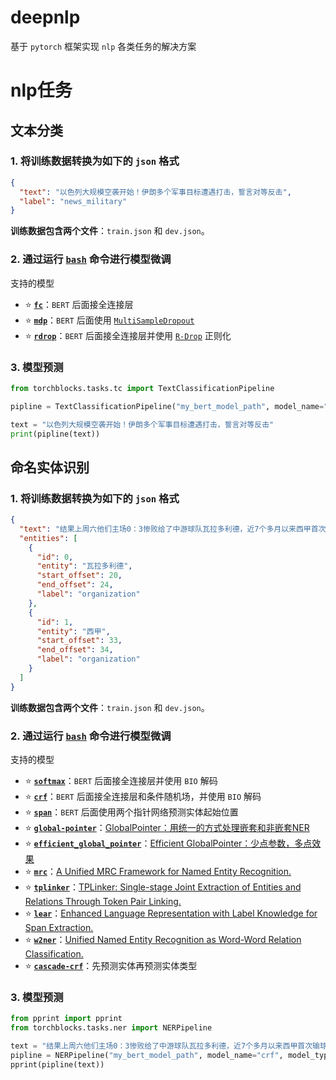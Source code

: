 # deepnlp

基于 `pytorch` 框架实现 `nlp` 各类任务的解决方案

# nlp任务

## 文本分类

### 1. 将训练数据转换为如下的 `json` 格式

```json
{
  "text": "以色列大规模空袭开始！伊朗多个军事目标遭遇打击，誓言对等反击",
  "label": "news_military"
}
```

**训练数据包含两个文件**：`train.json` 和 `dev.json`。

### 2. 通过运行 [`bash`](./examples/tc/run.sh) 命令进行模型微调

支持的模型

  - ⭐ [**`fc`**](./torchblocks/tasks/tc/sequence_classification.py)：`BERT` 后面接全连接层
  - ⭐ [**`mdp`**](./torchblocks/tasks/tc/sequence_classification_mdp.py)：`BERT` 后面使用 [`MultiSampleDropout`](https://arxiv.org/abs/1905.09788)
  - ⭐ [**`rdrop`**](./torchblocks/tasks/tc/sequence_classification_rdrop.py)：`BERT` 后面接全连接层并使用 [`R-Drop`](https://github.com/dropreg/R-Drop) 正则化

### 3. 模型预测

```python
from torchblocks.tasks.tc import TextClassificationPipeline

pipline = TextClassificationPipeline("my_bert_model_path", model_name="fc", model_type="bert")

text = "以色列大规模空袭开始！伊朗多个军事目标遭遇打击，誓言对等反击"
print(pipline(text))
```

## 命名实体识别

### 1. 将训练数据转换为如下的 `json` 格式

```json
{
  "text": "结果上周六他们主场0：3惨败给了中游球队瓦拉多利德，近7个多月以来西甲首次输球。", 
  "entities": [
    {
      "id": 0, 
      "entity": "瓦拉多利德", 
      "start_offset": 20, 
      "end_offset": 24, 
      "label": "organization"
    }, 
    {
      "id": 1, 
      "entity": "西甲", 
      "start_offset": 33, 
      "end_offset": 34, 
      "label": "organization"
    }
  ]
}
```

**训练数据包含两个文件**：`train.json` 和 `dev.json`。

### 2. 通过运行 [`bash`](./examples/ner/ner.sh) 命令进行模型微调

支持的模型

  - ⭐ [**`softmax`**](./torchblocks/tasks/ner/softmax.py)：`BERT` 后面接全连接层并使用 `BIO` 解码
  - ⭐ [**`crf`**](./torchblocks/tasks/ner/crf.py)：`BERT` 后面接全连接层和条件随机场，并使用 `BIO` 解码
  - ⭐ [**`span`**](./torchblocks/tasks/ner/span.py)：`BERT` 后面使用两个指针网络预测实体起始位置
  - ⭐ [**`global-pointer`**](./torchblocks/tasks/ner/global_pointer.py)：[GlobalPointer：用统一的方式处理嵌套和非嵌套NER](https://spaces.ac.cn/archives/8373)
  - ⭐ [**`efficient_global_pointer`**](./torchblocks/tasks/ner/global_pointer.py)：[Efficient GlobalPointer：少点参数，多点效果](https://spaces.ac.cn/archives/8877)
  - ⭐ [**`mrc`**](./torchblocks/tasks/ner/mrc.py)：[A Unified MRC Framework for Named Entity Recognition.](https://aclanthology.org/2020.acl-main.519.pdf)
  - ⭐ [**`tplinker`**](./torchblocks/tasks/ner/tplinker.py)：[TPLinker: Single-stage Joint Extraction of Entities and Relations Through Token Pair Linking.](https://aclanthology.org/2020.coling-main.138.pdf)
  - ⭐ [**`lear`**](./torchblocks/tasks/ner/lear.py)：[Enhanced Language Representation with Label Knowledge for Span Extraction.](https://aclanthology.org/2021.emnlp-main.379.pdf)
  - ⭐ [**`w2ner`**](./torchblocks/tasks/ner/w2ner.py)：[Unified Named Entity Recognition as Word-Word Relation Classification.](https://arxiv.org/pdf/2112.10070.pdf)
  - ⭐ [**`cascade-crf`**](./torchblocks/tasks/ner/crf.py)：先预测实体再预测实体类型

### 3. 模型预测

```python
from pprint import pprint
from torchblocks.tasks.ner import NERPipeline

text = "结果上周六他们主场0：3惨败给了中游球队瓦拉多利德，近7个多月以来西甲首次输球。"
pipline = NERPipeline("my_bert_model_path", model_name="crf", model_type="bert")
pprint(pipline(text))
```
